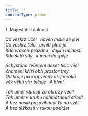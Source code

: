 ```yaml
---
title: ''
contentType: prose
---
```


1. Majestátní úplnost

_Co veskrz účel   naven mdlé se jeví  
Co veskrz tělo   uvnitř plné je  
Kdo vrácen prázdnu   dojde úplnosti  
Kdo šetří síly   k moci dospěje_

_Schystáno tvůrcem deset tisíc věcí  
Znamení kříží obří prostor tmy  
Od kraje po kraj věčný olej mraků  
věk věků vítr bičuje   A hřmí_

_Tak umět vkročit za obrazy věcí!  
Tak umět v kruhu nahmátnouti střed!  
A bez násilí pozdvihnout to na svět  
A bez těžkosti v rukou podržet_
